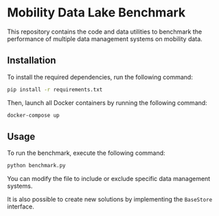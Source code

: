 # Mobility Data Lake Benchmark

This repository contains the code and data utilities 
to benchmark the performance of multiple data management 
systems on mobility data.

## Installation

To install the required dependencies, run the following command:

```bash
pip install -r requirements.txt
```

Then, launch all Docker containers by running the following command:

```bash
docker-compose up
```

## Usage

To run the benchmark, execute the following command:

```bash
python benchmark.py
```

You can modify the file to include or exclude specific data management systems.

It is also possible to create new solutions by implementing the `BaseStore` interface.

